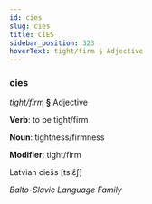 ```yaml
---
id: cies
slug: cies
title: CİES
sidebar_position: 323
hoverText: tight/firm § Adjective
---
```


### cies

*tight/firm* **§** Adjective

**Verb**: to be tight/firm

**Noun**: tightness/firmness

**Modifier**: tight/firm

Latvian ciešs [tsiɛ̂ʃ]

*Balto-Slavic Language Family*